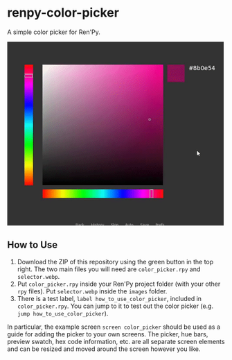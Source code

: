 # renpy-color-picker
A simple color picker for Ren'Py.

![Preview](color_picker.gif)

## How to Use

1. Download the ZIP of this repository using the green button in the top right. The two main files you will need are `color_picker.rpy` and `selector.webp`. 
2. Put `color_picker.rpy` inside your Ren'Py project folder (with your other `rpy` files). Put `selector.webp` inside the `images` folder.
3. There is a test label, `label how_to_use_color_picker`, included in `color_picker.rpy`. You can jump to it to test out the color picker (e.g. `jump how_to_use_color_picker`).

In particular, the example screen `screen color_picker` should be used as a guide for adding the picker to your own screens. The picker, hue bars, preview swatch, hex code information, etc. are all separate screen elements and can be resized and moved around the screen however you like. 
